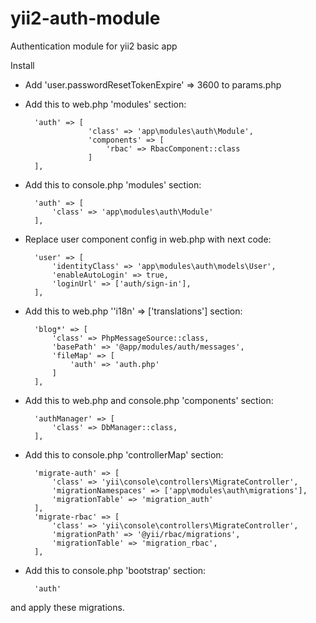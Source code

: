# yii2-auth-module
Authentication module for yii2 basic app

Install

* Add 'user.passwordResetTokenExpire' => 3600 to params.php
* Add this to web.php 'modules' section:

        'auth' => [
                    'class' => 'app\modules\auth\Module',
                    'components' => [
                        'rbac' => RbacComponent::class
                    ]
        ],
* Add this to console.php 'modules' section:

        'auth' => [
            'class' => 'app\modules\auth\Module'
        ],
* Replace user component config in web.php with next code:

        'user' => [
            'identityClass' => 'app\modules\auth\models\User',
            'enableAutoLogin' => true,
            'loginUrl' => ['auth/sign-in'],
        ],
* Add this to web.php ''i18n' => ['translations'] section:
        
        'blog*' => [
            'class' => PhpMessageSource::class,
            'basePath' => '@app/modules/auth/messages',
            'fileMap' => [
                'auth' => 'auth.php'
            ]
        ],
       

* Add this to web.php and console.php 'components' section:

        'authManager' => [
            'class' => DbManager::class,
        ],
* Add this to console.php 'controllerMap' section:

        'migrate-auth' => [
            'class' => 'yii\console\controllers\MigrateController',
            'migrationNamespaces' => ['app\modules\auth\migrations'],
            'migrationTable' => 'migration_auth'
        ],
        'migrate-rbac' => [
            'class' => 'yii\console\controllers\MigrateController',
            'migrationPath' => '@yii/rbac/migrations',
            'migrationTable' => 'migration_rbac',
        ],
* Add this to console.php 'bootstrap' section:

        'auth'

and apply these migrations.

